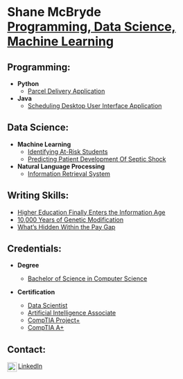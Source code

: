 <h1>Shane McBryde <br/><a href="https://github.com/shanemcbryde">Programming, Data Science, Machine Learning</a></h1>

<h2>Programming:</h2>

- <b>Python</b>
  - [Parcel Delivery Application](https://github.com/shanemcbryde/parcelservice.git)
- <b>Java</b>
  - [Scheduling Desktop User Interface Application](https://github.com/shanemcbryde/schedulingsystem.git)

<h2>Data Science:</h2>

- <b>Machine Learning</b>
  - [Identifying At-Risk Students](https://github.com/shanemcbryde)
  - [Predicting Patient Development Of Septic Shock](https://github.com/shanemcbryde)
- <b>Natural Language Processing</b>
  - [Information Retrieval System](https://github.com/shanemcbryde)

<h2>Writing Skills:</h2>

- [Higher Education Finally Enters the Information Age](https://github.com/shanemcbryde/highereducation.git)
- [10,000 Years of Genetic Modification](https://github.com/shanemcbryde)
- [What’s Hidden Within the Pay Gap](https://github.com/shanemcbryde)

<h2>Credentials:</h2>

- <b>Degree</b>
  - [Bachelor of Science in Computer Science](https://github.com/shanemcbryde)

- <b>Certification</b>
  - [Data Scientist](https://github.com/shanemcbryde)
  - [Artificial Intelligence Associate](https://github.com/shanemcbryde)
  - [CompTIA Project+](https://github.com/shanemcbryde)
  - [CompTIA A+](https://github.com/shanemcbryde)

<h2>Contact:</h2>

[LinkedIn](https://www.linkedin.com/in/shanekmcbryde/)
[<img align="left" alt="ShaneMcBryde | LinkedIn" width="22px" src="https://cdn.jsdelivr.net/npm/simple-icons@v3/icons/linkedin.svg" />][linkedin]

[linkedin]: https://www.linkedin.com/in/shanekmcbryde

<!--
**shanemcbryde/shanemcbryde** is a ✨ _special_ ✨ repository because its `README.md` (this file) appears on your GitHub profile.

Here are some ideas to get you started:

- 🔭 I’m currently working on ...
- 🌱 I’m currently learning ...
- 👯 I’m looking to collaborate on ...
- 🤔 I’m looking for help with ...
- 💬 Ask me about ...
- 📫 How to reach me: ...
- 😄 Pronouns: ...
- ⚡ Fun fact: ...
-->

